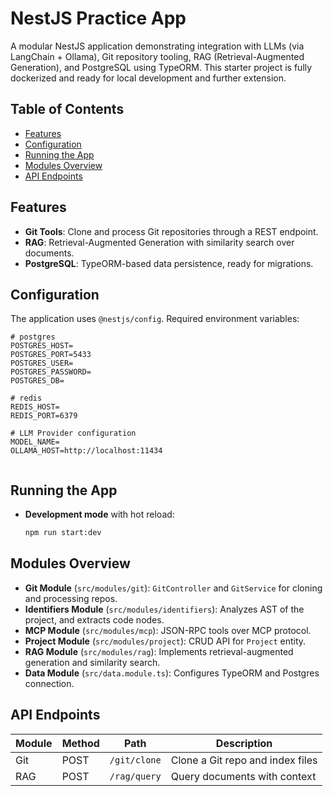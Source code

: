 # NestJS Practice App

A modular NestJS application demonstrating integration with LLMs (via LangChain + Ollama), Git repository tooling, RAG (Retrieval-Augmented Generation), and PostgreSQL using TypeORM. This starter project is fully dockerized and ready for local development and further extension.

## Table of Contents

* [Features](#features)
* [Configuration](#configuration)
* [Running the App](#running-the-app)
* [Modules Overview](#modules-overview)
* [API Endpoints](#api-endpoints)


## Features

* **Git Tools**: Clone and process Git repositories through a REST endpoint.
* **RAG**: Retrieval-Augmented Generation with similarity search over documents.
* **PostgreSQL**: TypeORM-based data persistence, ready for migrations.


## Configuration

The application uses `@nestjs/config`. Required environment variables:

```dotenv
# postgres
POSTGRES_HOST=
POSTGRES_PORT=5433
POSTGRES_USER=
POSTGRES_PASSWORD=
POSTGRES_DB=

# redis
REDIS_HOST=
REDIS_PORT=6379

# LLM Provider configuration
MODEL_NAME=
OLLAMA_HOST=http://localhost:11434


```

## Running the App

* **Development mode** with hot reload:

  ```bash
  npm run start:dev
  ```

## Modules Overview

* **Git Module** (`src/modules/git`): `GitController` and `GitService` for cloning and processing repos.
* **Identifiers Module** (`src/modules/identifiers`): Analyzes AST of the project, and extracts code nodes.
* **MCP Module** (`src/modules/mcp`): JSON-RPC tools over MCP protocol.
* **Project Module** (`src/modules/project`): CRUD API for `Project` entity.
* **RAG Module** (`src/modules/rag`): Implements retrieval-augmented generation and similarity search.
* **Data Module** (`src/data.module.ts`): Configures TypeORM and Postgres connection.

## API Endpoints

| Module  | Method | Path         | Description                                 |
| ------- | ------ | ------------ | ------------------------------------------- |
| Git     | POST   | `/git/clone` | Clone a Git repo and index files            |
| RAG     | POST   | `/rag/query` | Query documents with context                |
